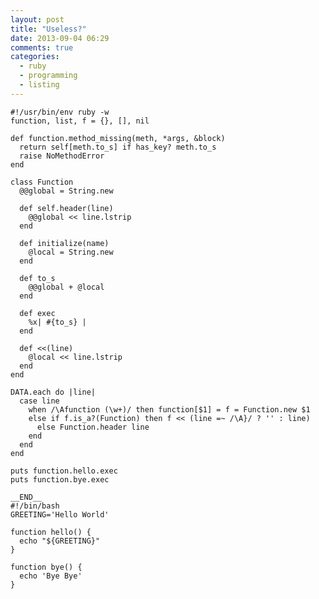 ```yaml
---
layout: post
title: "Useless?"
date: 2013-09-04 06:29
comments: true
categories:
  - ruby
  - programming
  - listing
---
```

    #!/usr/bin/env ruby -w
    function, list, f = {}, [], nil

    def function.method_missing(meth, *args, &block)
      return self[meth.to_s] if has_key? meth.to_s
      raise NoMethodError
    end

    class Function
      @@global = String.new

      def self.header(line)
        @@global << line.lstrip 
      end

      def initialize(name)
        @local = String.new
      end

      def to_s
        @@global + @local
      end

      def exec
        %x| #{to_s} |
      end

      def <<(line)
        @local << line.lstrip
      end
    end

    DATA.each do |line|
      case line
        when /\Afunction (\w+)/ then function[$1] = f = Function.new $1 
        else if f.is_a?(Function) then f << (line =~ /\A}/ ? '' : line)
          else Function.header line
        end
      end
    end

    puts function.hello.exec
    puts function.bye.exec

    __END__
    #!/bin/bash
    GREETING='Hello World'

    function hello() {
      echo "${GREETING}"
    }

    function bye() {
      echo 'Bye Bye'
    }
